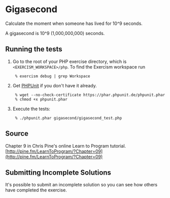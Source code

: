 # Gigasecond

Calculate the moment when someone has lived for 10^9 seconds.

A gigasecond is 10^9 (1,000,000,000) seconds.


## Running the tests

1. Go to the root of your PHP exercise directory, which is `<EXERCISM_WORKSPACE>/php`.
   To find the Exercism workspace run

        % exercism debug | grep Workspace

1. Get [PHPUnit] if you don't have it already.

        % wget --no-check-certificate https://phar.phpunit.de/phpunit.phar
        % chmod +x phpunit.phar

2. Execute the tests:

        % ./phpunit.phar gigasecond/gigasecond_test.php

[PHPUnit]: http://phpunit.de


## Source

Chapter 9 in Chris Pine's online Learn to Program tutorial. [http://pine.fm/LearnToProgram/?Chapter=09](http://pine.fm/LearnToProgram/?Chapter=09)

## Submitting Incomplete Solutions
It's possible to submit an incomplete solution so you can see how others have completed the exercise.
